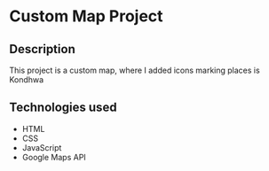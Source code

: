# Custom Map Project

## Description
This project is a custom map, where I added icons marking places is Kondhwa

## Technologies used
- HTML
- CSS
- JavaScript
- Google Maps API


